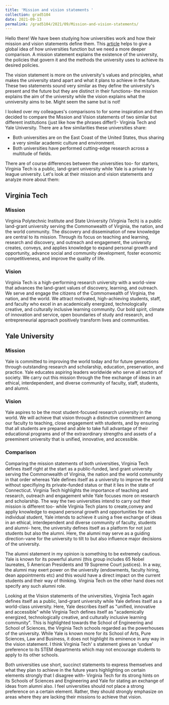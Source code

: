 ```yaml
---
title: 'Mission and vision statements '
collection: grad5104
date: 2021-09-13
permalink: /grad5104/2021/09/Mission-and-vision-statements/
---
```


Hello there!
We have been studying how universities work and how their mission and vision statements define them. This [article](https://blogs.lse.ac.uk/impactofsocialsciences/2017/12/20/what-do-universities-want-to-be-a-content-analysis-of-mission-and-vision-statements-worldwide/) helps to give a global idea of how universities function but we need a more deeper comparison. A mission statement explains the existence of the university, the policies that govern it and the methods the university uses to achieve its desired policies. 

The vision statement is more on the university's values and principles, what makes the university stand apart and what it plans to achieve in the future. These two statements sound very similar as they define the university's present and the future but they are distinct in their functions- the mission explains the aim of the university while the vision explains what the unniversity aims to be. Might seem the same but is not!

I looked over my colleagues's comparisons to for some inspiration and then decided to compare the Mission and Vision statements of two similar but different institutions (just like how the phrases differ!)- Virginia Tech and Yale University.
There are a few similarities these universities share:
- Both universities are on the East Coast of the United States, thus sharing a very similar academic culture and environment.
- Both universities have performed cutting-edge research across a multitude of fields. 

There are of course differences between the universities too- for starters, Virginia Tech is a public, land-grant university while Yale is a private Ivy league university.
Let's look at their mission and vision statements and analyze more about them:

## Virginia Tech
### Mission

Virginia Polytechnic Institute and State University (Virginia Tech) is a public land-grant university serving the Commonwealth of Virginia, the nation, and the world community. The discovery and dissemination of new knowledge are central to its mission. Through its focus on teaching and learning, research and discovery, and outreach and engagement, the university creates, conveys, and applies knowledge to expand personal growth and opportunity, advance social and community development, foster economic competitiveness, and improve the quality of life.

### Vision

Virginia Tech is a high-performing research university with a world-view that advances the land-grant values of discovery, learning, and outreach. We serve and engage the citizens of the Commonwealth of Virginia, the nation, and the world. We attract motivated, high-achieving students, staff, and faculty who excel in an academically energized, technologically creative, and culturally inclusive learning community. Our bold spirit, climate of innovation and service, open boundaries of study and research, and entrepreneurial approach positively transform lives and communities.

## Yale University
### Mission

Yale is committed to improving the world today and for future generations through outstanding research and scholarship, education, preservation, and practice. Yale educates aspiring leaders worldwide who serve all sectors of society. We carry out this mission through the free exchange of ideas in an ethical, interdependent, and diverse community of faculty, staff, students, and alumni.

### Vision

Yale aspires to be the most student-focused research university in the world.  We will achieve that vision through a distinctive commitment among our faculty to teaching, close engagement with students, and by ensuring that all students are prepared and able to take full advantage of their educational programs and of the extraordinary strengths and assets of a preeminent university that is unified, innovative, and accessible.

### Comparison 

Comparing the mission statements of both universities, Virginia Tech defines itself right at the start as a public-funded, land grant university serving the Commonwealth of Virginia, the nation and the world community in that order whereas Yale defines itself as a university to improve the world without specifiying its private-funded status or that it lies in the state of Connecticut. Virginia Tech highlights the importance of teaching and research, outreach and engagement while Yale focuses more on research and scholarship. The way the two universities intend to carry out their mission is different too- while Virginia Tech  plans to create,convey and appliy knowledge to expand personal growth and opportunities for each individual student, Yale intends to achieve it using a free exchange of ideas in an ethical, interdependent and diverse community of faculty, students and alumni- here, the university defines itself as a platform for not just students but also the alumni. Here, the alumni may serve as a guiding direction-vane for the university to tilt to but also influence major decisions of the university. 

The alumni statement in my opinion is something to be extremely cautious. Yale is known for its powerful alumni (this group includes 65 Nobel laureates, 5 American Presidents and 19 Supreme Court justices). In a way, the alumni may exert power on the university (endowments, faculty hiring, dean appointments etc) and this would have a direct impact on the current students and their way of thinking. Virginia Tech on the other hand does not specify any such alumni role. 

Looking at the Vision statements of the universities, Virginia Tech again defines itself as a public, land-grant university while Yale defines itself as a world-class university. Here, Yale describes itself as "unified, innovative and accessible" while Virginia Tech defines itself as "academically energized, technologically creative, and culturally inclusive learning community". This is highlighted towards the School of Engineering and School of Sciences, the Virginia Tech schools regarded as the powerhouses of the university. While Yale is known more for its School of Arts, Pure Sciences, Law and Business, it does not highlight its eminence in any way in the vision statement. I think  Virginia Tech' s statement gives an 'undue' preference to its STEM departments which may not encourage students to apply to its other schools.  

Both universities use short, succinct statements to express themselves and what they plan to achieve in the future years highlighting on certain elements strongly that I disagree with-  Virginia Tech for its strong hints on its Schools of Sciences and Engineering and Yale for stating an exchange of ideas from alumni also. I feel universities should not place a strong preference on a certain element. Rather, they should strongly emphasize on areas where they are lacking their missions to achieve that vision.
